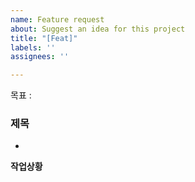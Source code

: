 ```yaml
---
name: Feature request
about: Suggest an idea for this project
title: "[Feat]"
labels: ''
assignees: ''

---
```


목표 : 

### 제목
-

**작업상황**
